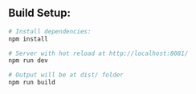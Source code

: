 

## Build Setup:

``` bash
# Install dependencies:
npm install

# Server with hot reload at http://localhost:8081/
npm run dev

# Output will be at dist/ folder
npm run build
```
